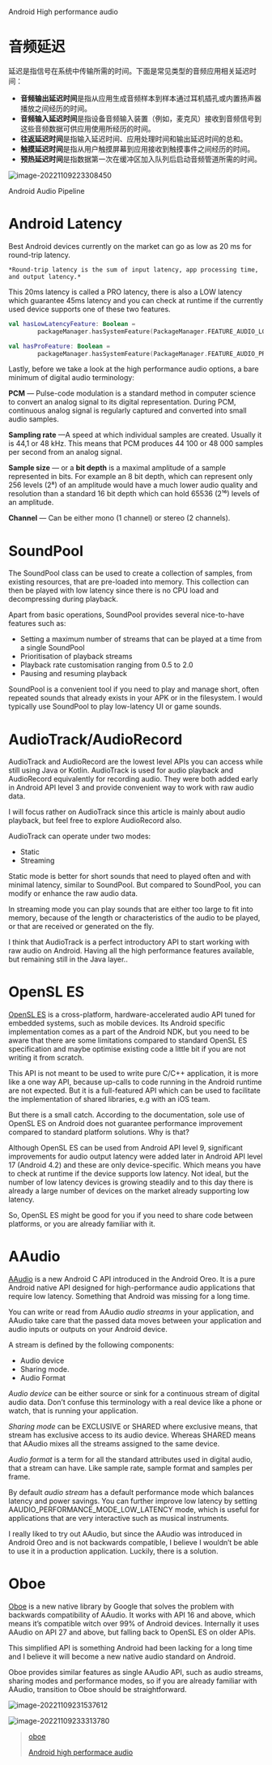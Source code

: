 Android High performance audio

# 音频延迟

延迟是指信号在系统中传输所需的时间。下面是常见类型的音频应用相关延迟时间：

- **音频输出延迟时间**是指从应用生成音频样本到样本通过耳机插孔或内置扬声器播放之间经历的时间。
- **音频输入延迟时间**是指设备音频输入装置（例如，麦克风）接收到音频信号到这些音频数据可供应用使用所经历的时间。
- **往返延迟时间**是指输入延迟时间、应用处理时间和输出延迟时间的总和。
- **触摸延迟时间**是指从用户触摸屏幕到应用接收到触摸事件之间经历的时间。
- **预热延迟时间**是指数据第一次在缓冲区加入队列后启动音频管道所需的时间。





![image-20221109223308450](/images/android/audio/image-20221109223308450.png)

Android Audio Pipeline

# Android Latency

Best Android devices currently on the market can go as low as 20 ms for round-trip latency.

`*Round-trip latency is the sum of input latency, app processing time, and output latency.*`

This 20ms latency is called a PRO latency, there is also a LOW latency which guarantee 45ms latency and you can check at runtime if the currently used device supports one of these two features.

```kotlin
val hasLowLatencyFeature: Boolean =
        packageManager.hasSystemFeature(PackageManager.FEATURE_AUDIO_LOW_LATENCY)

val hasProFeature: Boolean =
        packageManager.hasSystemFeature(PackageManager.FEATURE_AUDIO_PRO)
```



Lastly, before we take a look at the high performance audio options, a bare minimum of digital audio terminology:

**PCM** — Pulse-code modulation is a standard method in computer science to convert an analog signal to its digital representation. During PCM, continuous analog signal is regularly captured and converted into small audio samples.

**Sampling rate** —A speed at which individual samples are created. Usually it is 44,1 or 48 kHz. This means that PCM produces 44 100 or 48 000 samples per second from an analog signal.

**Sample size** — or a **bit depth** is a maximal amplitude of a sample represented in bits. For example an 8 bit depth, which can represent only 256 levels (2⁸) of an amplitude would have a much lower audio quality and resolution than a standard 16 bit depth which can hold 65536 (2¹⁶) levels of an amplitude.

**Channel** — Can be either mono (1 channel) or stereo (2 channels).

# SoundPool

The SoundPool class can be used to create a collection of samples, from existing resources, that are pre-loaded into memory. This collection can then be played with low latency since there is no CPU load and decompressing during playback.

Apart from basic operations, SoundPool provides several nice-to-have features such as:

- Setting a maximum number of streams that can be played at a time from a single SoundPool
- Prioritisation of playback streams
- Playback rate customisation ranging from 0.5 to 2.0
- Pausing and resuming playback

SoundPool is a convenient tool if you need to play and manage short, often repeated sounds that already exists in your APK or in the filesystem. I would typically use SoundPool to play low-latency UI or game sounds.

# **AudioTrack/AudioRecord**

AudioTrack and AudioRecord are the lowest level APIs you can access while still using Java or Kotlin. AudioTrack is used for audio playback and AudioRecord equivalently for recording audio. They were both added early in Android API level 3 and provide convenient way to work with raw audio data.

I will focus rather on AudioTrack since this article is mainly about audio playback, but feel free to explore AudioRecord also.

AudioTrack can operate under two modes:

- Static
- Streaming

Static mode is better for short sounds that need to played often and with minimal latency, similar to SoundPool. But compared to SoundPool, you can modify or enhance the raw audio data.

In streaming mode you can play sounds that are either too large to fit into memory, because of the length or characteristics of the audio to be played, or that are received or generated on the fly.

I think that AudioTrack is a perfect introductory API to start working with raw audio on Android. Having all the high performance features available, but remaining still in the Java layer..

# OpenSL ES

[OpenSL ES](https://www.khronos.org/opensles/) is a cross-platform, hardware-accelerated audio API tuned for embedded systems, such as mobile devices. Its Android specific implementation comes as a part of the Android NDK, but you need to be aware that there are some limitations compared to standard OpenSL ES specification and maybe optimise existing code a little bit if you are not writing it from scratch.

This API is not meant to be used to write pure C/C++ application, it is more like a one way API, because up-calls to code running in the Android runtime are not expected. But it is a full-featured API which can be used to facilitate the implementation of shared libraries, e.g with an iOS team.

But there is a small catch. According to the documentation, sole use of OpenSL ES on Android does not guarantee performance improvement compared to standard platform solutions. Why is that?

Although OpenSL ES can be used from Android API level 9, significant improvements for audio output latency were added later in Android API level 17 (Android 4.2) and these are only device-specific. Which means you have to check at runtime if the device supports low latency. Not ideal, but the number of low latency devices is growing steadily and to this day there is already a large number of devices on the market already supporting low latency.

So, OpenSL ES might be good for you if you need to share code between platforms, or you are already familiar with it.

# AAudio

[AAudio](https://developer.android.com/ndk/guides/audio/aaudio/aaudio) is a new Android C API introduced in the Android Oreo. It is a pure Android native API designed for high-performance audio applications that require low latency. Something that Android was missing for a long time.

You can write or read from AAudio *audio streams* in your application, and AAudio take care that the passed data moves between your application and audio inputs or outputs on your Android device.

A stream is defined by the following components:

- Audio device
- Sharing mode.
- Audio Format

*Audio device* can be either source or sink for a continuous stream of digital audio data. Don’t confuse this terminology with a real device like a phone or watch, that is running your application.

*Sharing mode* can be EXCLUSIVE or SHARED where exclusive means, that stream has exclusive access to its audio device. Whereas SHARED means that AAudio mixes all the streams assigned to the same device.

*Audio format* is a term for all the standard attributes used in digital audio, that a stream can have. Like sample rate, sample format and samples per frame.

By default *audio stream* has a default performance mode which balances latency and power savings. You can further improve low latency by setting AAUDIO_PERFORMANCE_MODE_LOW_LATENCY mode, which is useful for applications that are very interactive such as musical instruments.

I really liked to try out AAudio, but since the AAudio was introduced in Android Oreo and is not backwards compatible, I believe I wouldn’t be able to use it in a production application. Luckily, there is a solution.

# Oboe

[Oboe](https://github.com/google/oboe) is a new native library by Google that solves the problem with backwards compatibility of AAudio. It works with API 16 and above, which means it’s compatible witch over 99% of Android devices. Internally it uses AAudio on API 27 and above, but falling back to OpenSL ES on older APIs.

This simplified API is something Android had been lacking for a long time and I believe it will become a new native audio standard on Android.

Oboe provides similar features as single AAudio API, such as audio streams, sharing modes and performance modes, so if you are already familiar with AAudio, transition to Oboe should be straightforward.



![image-20221109231537612](/images/android/audio/image-20221109231537612.png)



![image-20221109233313780](/images/android/audio/image-20221109233313780.png)





> [oboe](https://github.com/google/oboe)
>
> [Android high performace audio](https://github.com/googlearchive/android-audio-high-performance)
>
> 